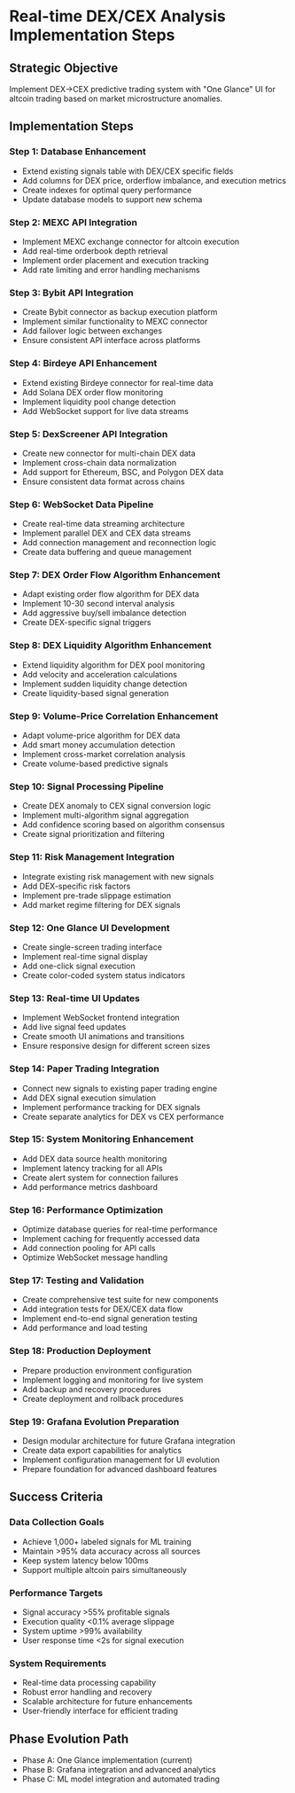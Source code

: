 # Real-time DEX/CEX Analysis Implementation Steps

## Strategic Objective
Implement DEX→CEX predictive trading system with "One Glance" UI for altcoin trading based on market microstructure anomalies.

## Implementation Steps

### Step 1: Database Enhancement
- Extend existing signals table with DEX/CEX specific fields
- Add columns for DEX price, orderflow imbalance, and execution metrics
- Create indexes for optimal query performance
- Update database models to support new schema

### Step 2: MEXC API Integration
- Implement MEXC exchange connector for altcoin execution
- Add real-time orderbook depth retrieval
- Implement order placement and execution tracking
- Add rate limiting and error handling mechanisms

### Step 3: Bybit API Integration
- Create Bybit connector as backup execution platform
- Implement similar functionality to MEXC connector
- Add failover logic between exchanges
- Ensure consistent API interface across platforms

### Step 4: Birdeye API Enhancement
- Extend existing Birdeye connector for real-time data
- Add Solana DEX order flow monitoring
- Implement liquidity pool change detection
- Add WebSocket support for live data streams

### Step 5: DexScreener API Integration
- Create new connector for multi-chain DEX data
- Implement cross-chain data normalization
- Add support for Ethereum, BSC, and Polygon DEX data
- Ensure consistent data format across chains

### Step 6: WebSocket Data Pipeline
- Create real-time data streaming architecture
- Implement parallel DEX and CEX data streams
- Add connection management and reconnection logic
- Create data buffering and queue management

### Step 7: DEX Order Flow Algorithm Enhancement
- Adapt existing order flow algorithm for DEX data
- Implement 10-30 second interval analysis
- Add aggressive buy/sell imbalance detection
- Create DEX-specific signal triggers

### Step 8: DEX Liquidity Algorithm Enhancement
- Extend liquidity algorithm for DEX pool monitoring
- Add velocity and acceleration calculations
- Implement sudden liquidity change detection
- Create liquidity-based signal generation

### Step 9: Volume-Price Correlation Enhancement
- Adapt volume-price algorithm for DEX data
- Add smart money accumulation detection
- Implement cross-market correlation analysis
- Create volume-based predictive signals

### Step 10: Signal Processing Pipeline
- Create DEX anomaly to CEX signal conversion logic
- Implement multi-algorithm signal aggregation
- Add confidence scoring based on algorithm consensus
- Create signal prioritization and filtering

### Step 11: Risk Management Integration
- Integrate existing risk management with new signals
- Add DEX-specific risk factors
- Implement pre-trade slippage estimation
- Add market regime filtering for DEX signals

### Step 12: One Glance UI Development
- Create single-screen trading interface
- Implement real-time signal display
- Add one-click signal execution
- Create color-coded system status indicators

### Step 13: Real-time UI Updates
- Implement WebSocket frontend integration
- Add live signal feed updates
- Create smooth UI animations and transitions
- Ensure responsive design for different screen sizes

### Step 14: Paper Trading Integration
- Connect new signals to existing paper trading engine
- Add DEX signal execution simulation
- Implement performance tracking for DEX signals
- Create separate analytics for DEX vs CEX performance

### Step 15: System Monitoring Enhancement
- Add DEX data source health monitoring
- Implement latency tracking for all APIs
- Create alert system for connection failures
- Add performance metrics dashboard

### Step 16: Performance Optimization
- Optimize database queries for real-time performance
- Implement caching for frequently accessed data
- Add connection pooling for API calls
- Optimize WebSocket message handling

### Step 17: Testing and Validation
- Create comprehensive test suite for new components
- Add integration tests for DEX/CEX data flow
- Implement end-to-end signal generation testing
- Add performance and load testing

### Step 18: Production Deployment
- Prepare production environment configuration
- Implement logging and monitoring for live system
- Add backup and recovery procedures
- Create deployment and rollback procedures

### Step 19: Grafana Evolution Preparation
- Design modular architecture for future Grafana integration
- Create data export capabilities for analytics
- Implement configuration management for UI evolution
- Prepare foundation for advanced dashboard features

## Success Criteria

### Data Collection Goals
- Achieve 1,000+ labeled signals for ML training
- Maintain >95% data accuracy across all sources
- Keep system latency below 100ms
- Support multiple altcoin pairs simultaneously

### Performance Targets
- Signal accuracy >55% profitable signals
- Execution quality <0.1% average slippage
- System uptime >99% availability
- User response time <2s for signal execution

### System Requirements
- Real-time data processing capability
- Robust error handling and recovery
- Scalable architecture for future enhancements
- User-friendly interface for efficient trading

## Phase Evolution Path
- Phase A: One Glance implementation (current)
- Phase B: Grafana integration and advanced analytics
- Phase C: ML model integration and automated trading
